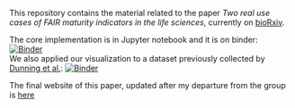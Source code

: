 This repository contains the material related to the paper *Two real use cases of FAIR maturity indicators in the life sciences*, currently on [bioRxiv](https://www.biorxiv.org/content/10.1101/739334v1). 

The core implementation is in Jupyter notebook and it is on binder: [![Binder](https://mybinder.org/badge_logo.svg)](https://mybinder.org/v2/gh/sbonaretti/FAIR_metrics/master?filepath=code%2FFAIR_assessment_2.ipynb)  
We also applied our visualization to a dataset previously collected by [Dunning et al.](http://www.ijdc.net/article/view/567/493): [![Binder](https://mybinder.org/badge_logo.svg)](https://mybinder.org/v2/gh/sbonaretti/FAIR_metrics/master?filepath=code%2FFAIR_comparison.ipynb)

The final website of this paper, updated after my departure from the group is [here](https://nanocommons.github.io/wgf-fairdata-analysis/)
